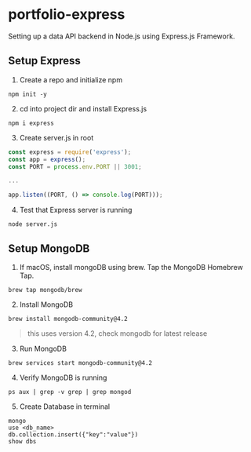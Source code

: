 # portfolio-express

Setting up a data API backend in Node.js using Express.js Framework.

## Setup Express
1. Create a repo and initialize npm
```
npm init -y
```
2. cd into project dir and install Express.js
```
npm i express
```
3. Create server.js in root
```javascript
const express = require('express');
const app = express();
const PORT = process.env.PORT || 3001;

...

app.listen((PORT, () => console.log(PORT)));
```
4. Test that Express server is running
```
node server.js
```

## Setup MongoDB
1. If macOS, install mongoDB using brew. Tap the MongoDB Homebrew Tap.
```
brew tap mongodb/brew
```
2. Install MongoDB
```
brew install mongodb-community@4.2
```
> this uses version 4.2, check mongodb for latest release
3. Run MongoDB
```
brew services start mongodb-community@4.2
```

4. Verify MongoDB is running
```
ps aux | grep -v grep | grep mongod
```

5. Create Database in terminal
```
mongo
use <db_name>
db.collection.insert({"key":"value"})
show dbs
```